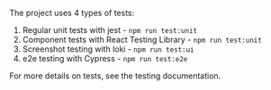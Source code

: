 The project uses 4 types of tests:

1) Regular unit tests with jest - `npm run test:unit`
2) Component tests with React Testing Library - `npm run test:unit`
3) Screenshot testing with loki - `npm run test:ui`
4) e2e testing with Cypress - `npm run test:e2e`

For more details on tests, see the testing documentation.
